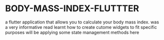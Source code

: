 # BODY-MASS-INDEX-FLUTTTER
a flutter application that allows you to calculate your body mass index.
was a very informative read 
learnt how to create cutome widgets to fit specific purposes 
will be applying some state management methods here 

